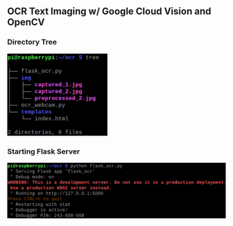 ## OCR Text Imaging w/ Google Cloud Vision and OpenCV

### Directory Tree<br>
![directory-tree](./image/directory-tree.png)

### Starting Flask Server
![flask-server](./image/starting-flask-server.png)
